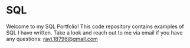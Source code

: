 # SQL
Welcome to my SQL Portfolio! This code repository contains examples of SQL I have written. Take a look and reach out to me via email if you have any questions: ravi.18796@gmail.com
